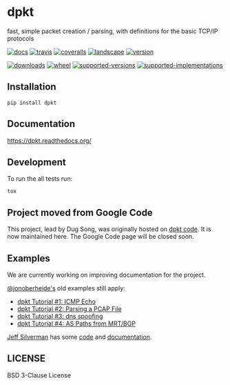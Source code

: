 # dpkt

fast, simple packet creation / parsing, with definitions for the basic
TCP/IP protocols

[![docs](https://readthedocs.org/projects/dpkt/badge/?style=flat)](https://readthedocs.org/projects/dpkt)
[![travis](http://img.shields.io/travis/kbandla/dpkt/master.png?style=flat)](https://travis-ci.org/kbandla/dpkt)
[![coveralls](http://img.shields.io/coveralls/kbandla/dpkt/master.png?style=flat)](https://coveralls.io/r/kbandla/dpkt)
[![landscape](https://landscape.io/github/kbandla/dpkt/master/landscape.svg?style=flat)](https://landscape.io/github/kbandla/dpkt/master)
[![version](http://img.shields.io/pypi/v/dpkt.png?style=flat)](https://pypi.python.org/pypi/dpkt)

[![downloads](https://img.shields.io/pypi/dm/dpkt.png)](https://pypi.python.org/pypi/dpkt)
[![wheel](https://img.shields.io/pypi/wheel/dpkt.svg)](https://pypi.python.org/pypi/dpkt)
[![supported-versions](https://img.shields.io/pypi/pyversions/dpkt.svg)](https://pypi.python.org/pypi/dpkt)
[![supported-implementations](https://img.shields.io/pypi/implementation/dpkt.svg)](https://pypi.python.org/pypi/dpkt)


## Installation

    pip install dpkt

## Documentation

<https://dpkt.readthedocs.org/>

## Development

To run the all tests run:

    tox

## Project moved from Google Code

This project, lead by Dug Song, was originally hosted on [dpkt code](https://code.google.com/p/dpkt/).
It is now maintained here. The Google Code page will be closed soon. 

## Examples

We are currently working on improving documentation for the project. 

[@jonoberheide's](<https://twitter.com/jonoberheide>) old examples still
apply:

-   [dpkt Tutorial \#1: ICMP
    Echo](https://jon.oberheide.org/blog/2008/08/25/dpkt-tutorial-1-icmp-echo/)
-   [dpkt Tutorial \#2: Parsing a PCAP
    File](https://jon.oberheide.org/blog/2008/10/15/dpkt-tutorial-2-parsing-a-pcap-file/)
-   [dpkt Tutorial \#3: dns
    spoofing](https://jon.oberheide.org/blog/2008/12/20/dpkt-tutorial-3-dns-spoofing/)
-   [dpkt Tutorial \#4: AS Paths from
    MRT/BGP](https://jon.oberheide.org/blog/2009/03/25/dpkt-tutorial-4-as-paths-from-mrt-bgp/)

[Jeff Silverman](https://github.com/jeffsilverm) has some
[code](https://github.com/jeffsilverm/dpkt_doc) and
[documentation](http://www.commercialventvac.com/dpkt.html).

## LICENSE

BSD 3-Clause License
